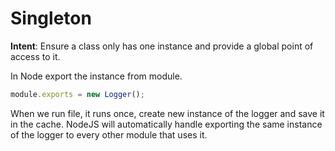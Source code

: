 # Singleton

**Intent**: Ensure a class only has one instance and provide a global point of access to it.

In Node export the instance from module.

```js
module.exports = new Logger();
```

When we run file, it runs once, create new instance of the logger and save it in the cache. NodeJS will automatically handle exporting the same instance of the logger to every other module that uses it.

